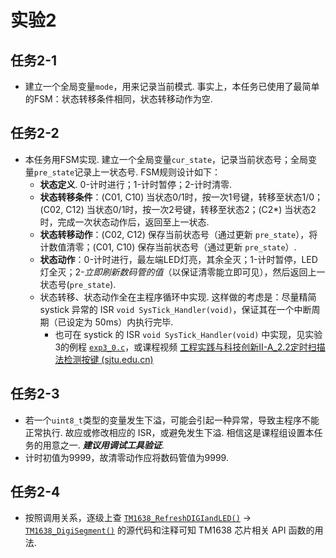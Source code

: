 # 实验2

## 任务2-1

- 建立一个全局变量`mode`，用来记录当前模式. 事实上，本任务已使用了最简单的FSM：状态转移条件相同，状态转移动作为空.

## 任务2-2

- 本任务用FSM实现. 建立一个全局变量`cur_state`，记录当前状态号；全局变量`pre_state`记录上一状态号. FSM规则设计如下：
  - **状态定义**. 0-计时进行；1-计时暂停；2-计时清零.
  - **状态转移条件**：(C01, C10) 当状态0/1时，按一次1号键，转移至状态1/0；(C02, C12) 当状态0/1时，按一次2号键，转移至状态2；(C2*) 当状态2时，完成一次状态动作后，返回至上一状态.
  - **状态转移动作**：(C02, C12) 保存当前状态号（通过更新 `pre_state`），将计数值清零；(C01, C10) 保存当前状态号（通过更新 `pre_state`）.
  - **状态动作**：0-计时进行，最左端LED灯亮，其余全灭；1-计时暂停，LED灯全灭；2-*立即刷新数码管的值*（以保证清零能立即可见），然后返回上一状态号(`pre_state`).
  - 状态转移、状态动作全在主程序循环中实现. 这样做的考虑是：尽量精简 systick 异常的 ISR `void SysTick_Handler(void)`，保证其在一个中断周期（已设定为 50ms）内执行完毕.
    - 也可在 systick 的 ISR `void SysTick_Handler(void)` 中实现，见实验3的例程 [`exp3_0.c`](../exp3/exp3_0.c)，或课程视频 [工程实践与科技创新II-A_2.2定时扫描法检测按键 (sjtu.edu.cn)](https://vshare.sjtu.edu.cn/play/cbc1b104598c0259b9a4de6087421c08)

## 任务2-3

- 若一个`uint8_t`类型的变量发生下溢，可能会引起一种异常，导致主程序不能正常执行. 故应或修改相应的 ISR，或避免发生下溢. 相信这是课程组设置本任务的用意之一. *__建议用调试工具验证__*.
- 计时初值为9999，故清零动作应将数码管值为9999.

## 任务2-4

- 按照调用关系，逐级上查 [`TM1638_RefreshDIGIandLED()`](tm1638.c) -> [`TM1638_DigiSegment()`](tm1638.c) 的源代码和注释可知 TM1638 芯片相关 API 函数的用法.
